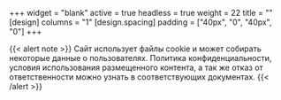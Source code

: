+++
widget = "blank"
active = true
headless = true
weight = 22
title = ""
[design]
columns = "1"
[design.spacing]
  padding = ["40px", "0", "40px", "0"]
+++

{{< alert note >}}
Сайт использует файлы cookie и может собирать некоторые данные о пользователях. Политика конфиденциальности, условия использования размещенного контента, а так же отказ от ответственности можно узнать в соответствующих документах.
{{< /alert >}}
